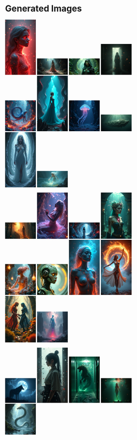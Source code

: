 # Generated Images



<img src="2025_06_27_01.png" width="100"/> <img src="2025_06_27_02.png" width="100"/> <img src="2025_06_27_03.png" width="100"/> <img src="2025_06_27_04.png" width="100"/> <img src="2025_06_27_05.png" width="100"/> <img src="2025_06_27_06.png" width="100"/> <img src="2025_06_27_07.png" width="100"/> <img src="2025_06_27_08.png" width="100"/> <img src="2025_06_27_09.png" width="100"/> <img src="2025_06_27_10.png" width="100"/>

<img src="2025_06_27_11.png" width="100"/> <img src="2025_06_27_12.png" width="100"/> <img src="2025_06_27_13.png" width="100"/> <img src="2025_06_27_14.png" width="100"/> <img src="2025_06_27_15.png" width="100"/> <img src="2025_06_27_16.png" width="100"/> <img src="2025_06_27_17.png" width="100"/> <img src="2025_06_27_18.png" width="100"/> <img src="2025_06_27_19.png" width="100"/> <img src="2025_06_27_20.png" width="100"/>

<img src="2025_06_27_21.png" width="100"/> <img src="2025_06_27_22.png" width="100"/> <img src="2025_06_27_23.png" width="100"/> <img src="2025_06_27_24.png" width="100"/> <img src="2025_06_27_25.png" width="100"/>